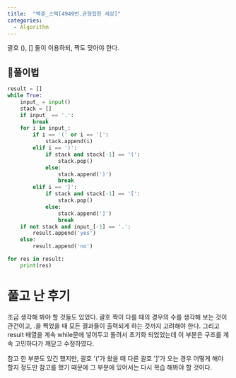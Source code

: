 ```yaml
---
title:  "백준_스택[4949번.균형잡힌 세상]"
categories:
  - Algorithm
---
```


괄호 (), [] 둘이 이용하되, 짝도 맞아야 한다.

## 🍘풀이법
```python
result = []
while True:
    input_ = input()
    stack = []
    if input_ == '.':
        break
    for i in input_:
        if i == '(' or i == '[':
            stack.append(i)
        elif i == ')':
            if stack and stack[-1] == '(':
                stack.pop()
            else:
                stack.append(')')
                break
        elif i == ']':
            if stack and stack[-1] == '[':
                stack.pop()
            else:
                stack.append(']')
                break
    if not stack and input_[-1] == '.':
        result.append('yes')
    else:
        result.append('no')

for res in result:
    print(res)
```

# 풀고 난 후기
조금 생각해 봐야 할 것들도 있었다.
괄호 짝이 다를 때의 경우의 수를 생각해 보는 것이 관건이고, .을 찍었을 때 모든 결과들이 출력되게 하는 것까지 고려해야 한다.
그리고 result 배열을 계속 while문에 넣어두고 돌려서 초기화 되었었는데 이 부분은 구조를 계속 고민하다가 깨닫고 수정하였다.

참고 한 부분도 있긴 했지만, 괄호 '('가 왔을 때 다른 괄호 ']'가 오는 경우 어떻게 해야 할지 정도만 참고를 했기 때문에
그 부분에 있어서는 다시 복습 해봐야 할 것이다.